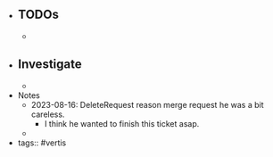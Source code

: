 - TODOs
	-
	-
- Investigate
	-
	-
- Notes
	- 2023-08-16: DeleteRequest reason merge request he was a bit careless.
		- I think he wanted to finish this ticket asap.
	-
- tags:: #vertis